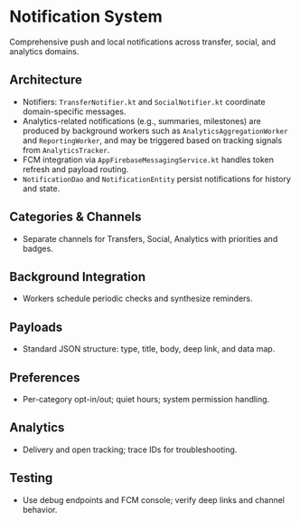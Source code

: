 # Notification System

Comprehensive push and local notifications across transfer, social, and analytics domains.

## Architecture

- Notifiers: `TransferNotifier.kt` and `SocialNotifier.kt` coordinate domain-specific messages.
- Analytics-related notifications (e.g., summaries, milestones) are produced by background workers such as `AnalyticsAggregationWorker` and `ReportingWorker`, and may be triggered based on tracking signals from `AnalyticsTracker`.
- FCM integration via `AppFirebaseMessagingService.kt` handles token refresh and payload routing.
- `NotificationDao` and `NotificationEntity` persist notifications for history and state.

## Categories & Channels

- Separate channels for Transfers, Social, Analytics with priorities and badges.

## Background Integration

- Workers schedule periodic checks and synthesize reminders.

## Payloads

- Standard JSON structure: type, title, body, deep link, and data map.

## Preferences

- Per-category opt-in/out; quiet hours; system permission handling.

## Analytics

- Delivery and open tracking; trace IDs for troubleshooting.

## Testing

- Use debug endpoints and FCM console; verify deep links and channel behavior.
